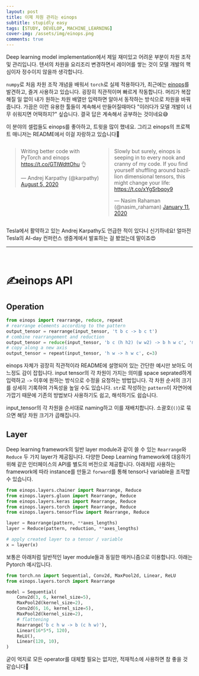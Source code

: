 ```yaml
---
layout: post
title: 이제 차원 관리는 einops
subtitle: stupidly easy
tags: [STUDY, DEVELOP, MACHINE_LEARNING]
cover-img: /assets/img/einops.png
comments: true
---
```


Deep learning model implementation에서 제일 재미있고 어려운 부분이 차원 조작 및 관리입니다. 텐서의 차원을 요리조리 변경하면서 레이어를 쌓는 것이 모델 개발의 핵심이자 정수이지 않을까 생각합니다.

`numpy`로 처음 차원 조작 개념을 배워서 `torch`로 실제 적용하다가, 최근에는 [einops](https://github.com/arogozhnikov/einops)를 발견하고, 즐겨 사용하고 있습니다. 굉장히 직관적이며 빠르게 작동합니다. 머리가 복잡해질 일 없이 내가 원하는 차원 배열만 입력하면 알아서 동작하는 방식으로 차원을 바꿔줍니다. 가끔은 이런 유용한 툴들이 계속해서 만들어질때마다 "이러다가 모델 개발이 너무 쉬워지면 어떡하지?" 싶습니다. 결국 답은 계속해서 공부하는 것이네요😅

이 분야의 셀럽들도 einops를 좋아하고, 트윗을 많이 했네요. 그리고 einops의 프로젝트 매니저는 README에서 이걸 자랑하고 있습니다🤣

<div style="display: table">
  <div style="float: left; width: 50%;">
  <blockquote class="twitter-tweet"><p lang="en" dir="ltr">Writing better code with PyTorch and einops <a href="https://t.co/GTIWdttOhu">https://t.co/GTIWdttOhu</a> 👌</p>&mdash; Andrej Karpathy (@karpathy) <a href="https://twitter.com/karpathy/status/1290826075916779520?ref_src=twsrc%5Etfw">August 5, 2020</a></blockquote> <script async src="https://platform.twitter.com/widgets.js" charset="utf-8"></script>
  </div>
  <div style="float: left; width: 50%;">
  <blockquote class="twitter-tweet"><p lang="en" dir="ltr">Slowly but surely, einops is seeping in to every nook and cranny of my code. If you find yourself shuffling around bazillion dimensional tensors, this might change your life: <a href="https://t.co/xYgSrbqoy9">https://t.co/xYgSrbqoy9</a></p>&mdash; Nasim Rahaman (@nasim_rahaman) <a href="https://twitter.com/nasim_rahaman/status/1216022614755463169?ref_src=twsrc%5Etfw">January 11, 2020</a></blockquote> <script async src="https://platform.twitter.com/widgets.js" charset="utf-8"></script>
  </div>
</div>

Tesla에서 활약하고 있는 Andrej Karpathy도 언급한 적이 있다니 신기하네요! 얼마전 Tesla의 AI-day 컨퍼런스 생중계에서 발표하는 걸 봤었는데 말이죠😍

---
<br/>


# ✍einops API  
## Operation  
```python
from einops import rearrange, reduce, repeat
# rearrange elements according to the pattern
output_tensor = rearrange(input_tensor, 't b c -> b c t')
# combine rearrangement and reduction
output_tensor = reduce(input_tensor, 'b c (h h2) (w w2) -> b h w c', 'mean', h2=2, w2=2)
# copy along a new axis 
output_tensor = repeat(input_tensor, 'h w -> h w c', c=3)
```

einops 자체가 굉장히 직관적이라 README에 설명되어 있는 간단한 예시만 보아도 어느정도 감이 잡힙니다. input tensor의 각 차원이 가지는 의미를 space seprated하게 입력하고 `->` 이후에 원하는 방식으로 수정을 요청하는 방법입니다. 각 차원 순서의 크기를 상세히 기록하여 가독성을 높일 수도 있습니다. `str`로 작성하는 `pattern`이 자연어에 가깝기 때문에 기존의 방법보다 사용하기도 쉽고, 해석하기도 쉽습니다.

input_tensor의 각 차원을 순서대로 naming하고 이를 재배치합니다. 소괄호(`()`)로 묶으면 해당 차원 크기가 곱해집니다.

## Layer   

Deep learning framework의 일반 layer module과 같이 쓸 수 있는 `Rearrange`와 `Reduce` 두 가지 layer가 제공됩니다. 다양한 Deep Learning framework에 대응하기 위해 같은 인터페이스의 API를 별도의 버전으로 제공합니다.
아래처럼 사용하는 framework에 따라 instance를 만들고 `forward`를 통해 tensor나 variable을 조작할 수 있습니다.

```python
from einops.layers.chainer import Rearrange, Reduce
from einops.layers.gluon import Rearrange, Reduce
from einops.layers.keras import Rearrange, Reduce
from einops.layers.torch import Rearrange, Reduce
from einops.layers.tensorflow import Rearrange, Reduce

layer = Rearrange(pattern, **axes_lengths)
layer = Reduce(pattern, reduction, **axes_lengths)

# apply created layer to a tensor / variable
x = layer(x)
```

보통은 아래처럼 일반적인 layer module들과 동일한 매커니즘으로 이용합니다. 아래는 Pytorch 예시입니다.

```python
from torch.nn import Sequential, Conv2d, MaxPool2d, Linear, ReLU
from einops.layers.torch import Rearrange

model = Sequential(
    Conv2d(3, 6, kernel_size=5),
    MaxPool2d(kernel_size=2),
    Conv2d(6, 16, kernel_size=5),
    MaxPool2d(kernel_size=2),
    # flattening
    Rearrange('b c h w -> b (c h w)'),  
    Linear(16*5*5, 120), 
    ReLU(),
    Linear(120, 10), 
)
```

굳이 억지로 모든 operator를 대체할 필요는 없지만, 적재적소에 사용하면 참 좋을 것 같습니다🤟  
